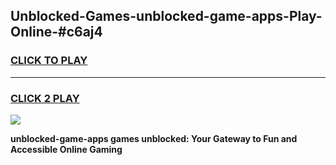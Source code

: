 
## Unblocked-Games-unblocked-game-apps-Play-Online-#c6aj4
<h3>
<a href="https://premium.freeplayer.one?title=unblocked-game-apps&ref=27F">CLICK TO PLAY</a></h3>
<hr>

<h3>
<a href="https://premium.freeplayer.one?title=unblocked-game-apps&ref=27F">CLICK 2 PLAY</a>
  
</h3>

<a href="https://premium.freeplayer.one?title=unblocked-game-apps&ref=27F"><img src="https://clearcache.store/games.png"></a>


**unblocked-game-apps games unblocked: Your Gateway to Fun and Accessible Online Gaming**
